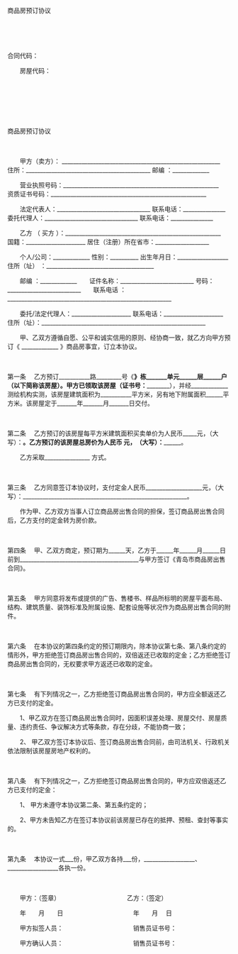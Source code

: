 



商品房预订协议



 

　　

　　


 合同代码：
 
　　房屋代码：
 
　　



　　

　　


 商品房预订协议
 
　　



　　甲方（卖方）： ________________________________________________________　　住所：____________________________________________ 邮编 ：_____________　　

　　营业执照号码：_______________________________________________________　　资质证书号码：_______________________________________________________　　

　　法定代表人：_________________________________ 联系电话：_______________　　委托代理人：_________________________________ 联系电话：_______________　　

　　乙方 （ 买方 ）：_______________________________________________________　　国籍：_____________________ 居住（注册）所在省市：___________________　　

　　个人/公司：_____________ 性别：__________ 出生年月日：__________________　　住所（址） ：______________________________________　

　　邮编 ：_____________　　证件名称：__________________________ 号码：__________________________　　联系电话 ：__________________________________________________________　　

　　委托/法定代理人：_____________________ 联系电话：_____________________　　住所（址）：__________________________________________________________　　

　　甲、乙双方遵循自愿、公平和诚实信用的原则、经协商一致，就乙方向甲方预订《 _____________ 》商品房事宜，订立本协议。

　　

第一条
　乙方预订___________路_________号《____________》____________栋_______单元______层______户（以下简称该房屋）。甲方已领取该房屋________________（证书号：________________），并经_____________测绘机构实测，该房屋建筑面积为___________平方米，另有地下附属面积______平方米。该房屋定于_______年_______月_______日交付。

　　

第二条
　乙方预订的该房屋每平方米建筑面积买卖单价为人民币_____元，（大写）：__________________________________________________________。乙方预订的该房屋总房价为人民币______ 元，　（大写）：__________________________________________________________。

　　乙方采取________________ 方式。

　　

第三条
　乙方同意签订本协议时，支付定金人民币____________________元，（大写）：__________________________________________________________。

　　作为甲、乙方双方当事人订立商品房出售合同的担保，签订商品房出售合同后，乙方支付的定金转为房价款。

　　

第四条
　甲、乙双方商定，预订期为______天，乙方于______年______月______日前到__________________________________________与甲方签订《青岛市商品房出售合同》。

　　

第五条
　甲方同意将发布或提供的广告、售楼书、样品所标明的房屋平面布局、结构、建筑质量、装饰标准及附属设施、配套设施等状况作为商品房出售合同的附件。

　　

第六条
　在本协议的第四条约定的预订期限内，除本协议第七条、第八条约定的情形外，甲方拒绝签订商品房出售合同的，双倍返还已收取的定金；乙方拒绝签订商品房出售合同的，无权要求甲方返还已收取的定金。

　　

第七条
　有下列情况之一，乙方拒绝签订商品房出售合同的，甲方应全额返还乙方已支付的定金。　　

　　1、甲乙双方在签订商品房出售合同时，因面积误差处理、房屋交付、房屋质量、违约责任、争议解决方式等条款，存在分歧，不能协商一致；　　

　　2、 甲乙双方签订本协议后、签订商品房出售合同前，由司法机关、行政机关依法限制该房屋房地产权利的。

　　

第八条
　有下列情况之一，乙方拒绝签订商品房出售合同的，甲方应双倍返还乙方已支付的定金：　　

　　1、 甲方未遵守本协议第二条、第五条约定的；　　

　　2、甲方未告知乙方在签订本协议前该房屋已存在的抵押、预租、查封等事实的。

　　

第九条
　本协议一式___份，甲乙双方各持___份，__________________、__________________各执一份。　　

　　

　　甲方：（签章）　　　　　　　　　　　 乙方：（签定）　　

　　年　　月　　日　　　　　　　　　　　 年　　月　 日　　

　　甲方拟签人员：　　　　　　　　　　　 销售员证书号：

　　甲方确认人员：　　　　　　　　　　　 销售员证书号：

　　